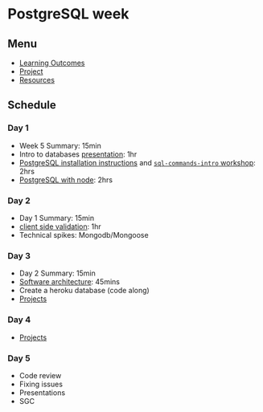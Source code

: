 # PostgreSQL week

## Menu

- [Learning Outcomes](./learning-outcomes.md)
- [Project](./project.md)
- [Resources](./resources)

## Schedule

### Day 1

- Week 5 Summary: 15min
- Intro to databases [presentation](https://docs.google.com/presentation/d/1Mvj4VgXKCRW0rvFZxMu1Tqv4QISGN5fL-WQQ2S869Yc/edit?usp=sharing): 1hr
- [PostgreSQL installation instructions](https://github.com/macintoshhelper/learn-sql/blob/master/postgresql/setup.md) and [`sql-commands-intro` workshop](https://github.com/foundersandcoders/sql-commands-intro): 2hrs
- [PostgreSQL with node](https://github.com/WebAhead/learn-node-postgres): 2hrs

### Day 2

- Day 1 Summary: 15min
- [client side validation](https://github.com/foundersandcoders/mc-client-side-validation): 1hr
- Technical spikes: Mongodb/Mongoose

### Day 3

- Day 2 Summary: 15min
- [Software architecture](https://github.com/WebAhead/Workshop-Software-Architecture-Design): 45mins
- Create a heroku database (code along)
- [Projects](./project.md)

### Day 4 

- [Projects](./project.md)

### Day 5

- Code review
- Fixing issues
- Presentations
- SGC

